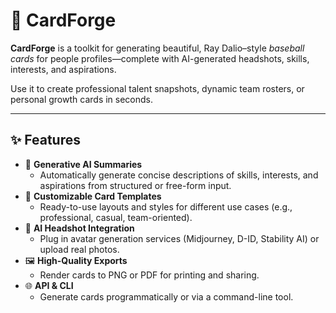 # 🎴 CardForge

**CardForge** is a toolkit for generating beautiful, Ray Dalio–style *baseball cards* for people profiles—complete with AI-generated headshots, skills, interests, and aspirations.

Use it to create professional talent snapshots, dynamic team rosters, or personal growth cards in seconds.

---

## ✨ Features

- 🧠 **Generative AI Summaries**
  - Automatically generate concise descriptions of skills, interests, and aspirations from structured or free-form input.
- 🎨 **Customizable Card Templates**
  - Ready-to-use layouts and styles for different use cases (e.g., professional, casual, team-oriented).
- 🤖 **AI Headshot Integration**
  - Plug in avatar generation services (Midjourney, D-ID, Stability AI) or upload real photos.
- 🖼️ **High-Quality Exports**
  - Render cards to PNG or PDF for printing and sharing.
- 🌐 **API & CLI**
  - Generate cards programmatically or via a command-line tool.
